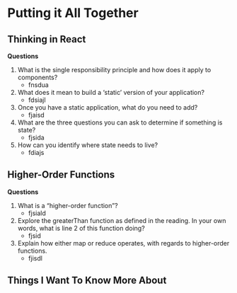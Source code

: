 # Putting it All Together

## Thinking in React

**Questions**

1. What is the single responsibility principle and how does it apply to components?
    * fnsdua
2. What does it mean to build a ‘static’ version of your application?
    * fdsiajl
3. Once you have a static application, what do you need to add?
    * fjaisd
4. What are the three questions you can ask to determine if something is state?
    * fjsida
5. How can you identify where state needs to live?
    * fdiajs

## Higher-Order Functions

**Questions**

1. What is a “higher-order function”?
    * fjsiald
2. Explore the greaterThan function as defined in the reading. In your own words, what is line 2 of this function doing?
    * fjsid
3. Explain how either map or reduce operates, with regards to higher-order functions.
    * fjisdl


## Things I Want To Know More About
